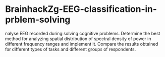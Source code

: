 # BrainhackZg-EEG-classification-in-prblem-solving
nalyse EEG recorded during solving cognitive problems. Determine the best method for analyzing spatial distribution of spectral density of power in different frequency ranges and implement it. Compare the results obtained for different types of tasks and different groups of respondents.
